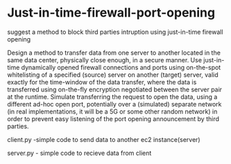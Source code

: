 # Just-in-time-firewall-port-opening
suggest a method to block third parties intruption using just-in-time firewall opening

Design a method to transfer data from one server to another
located in the same data center, physically close enough, in a secure manner. Use just-in-time
dynamically opened firewall connections and ports using on-the-spot whitelisting of a specified
(source) server on another (target) server, valid exactly for the time-window of the data transfer,
where the data is transferred using on-the-fly encryption negotiated between the server pair at
the runtime. Simulate transferring the request to open the data, using a different ad-hoc open
port, potentially over a (simulated) separate network (in real implementations, it will be a 5G or
some other random network) in order to prevent easy listening of the port opening
announcement by third parties.

client.py -simple code to send data to another ec2 instance(server)

server.py - simple code to recieve data from client 
